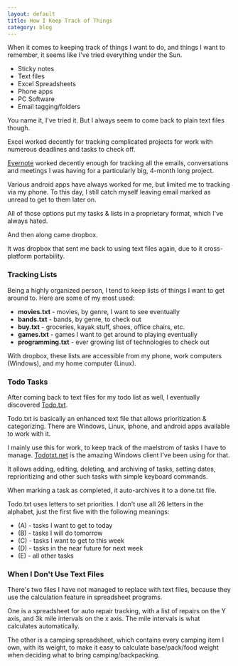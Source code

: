 ```yaml
---
layout: default
title: How I Keep Track of Things
category: blog
---
```


When it comes to keeping track of things I want to do, and things I want to remember, it seems like I've tried everything under the Sun.

* Sticky notes
* Text files
* Excel Spreadsheets
* Phone apps
* PC Software
* Email tagging/folders

You name it, I've tried it. But I always seem to come back to plain text files though.

Excel worked decently for tracking complicated projects for work with numerous deadlines and tasks to check off.

[Evernote](https://evernote.com/) worked decently enough for tracking all the emails, conversations and meetings I was having for a particularly big, 4-month long project.

Various android apps have always worked for me, but limited me to tracking via my phone. To this day, I still catch myself leaving email marked as unread to get to them later on.

All of those options put my tasks & lists in a proprietary format, which I've always hated.

And then along came dropbox.

It was dropbox that sent me back to using text files again, due to it cross-platform portability.

### Tracking Lists

Being a highly organized person, I tend to keep lists of things I want to get around to. Here are some of my most used:

* **movies.txt** - movies, by genre, I want to see eventually
* **bands.txt** - bands, by genre, to check out
* **buy.txt** - groceries, kayak stuff, shoes, office chairs, etc.
* **games.txt** - games I want to get around to playing eventually
* **programming.txt** - ever growing list of technologies to check out

With dropbox, these lists are accessible from my phone, work computers (Windows), and my home computer (Linux).

### Todo Tasks

After coming back to text files for my todo list as well, I eventually discovered [Todo.txt](http://todotxt.com/).

Todo.txt is basically an enhanced text file that allows prioritization & categorizing. There are Windows, Linux, iphone, and android apps available to work with it.

I mainly use this for work, to keep track of the maelstrom of tasks I have to manage. [Todotxt.net](https://github.com/benrhughes/todotxt.net) is the amazing Windows client I've been using for that.

It allows adding, editing, deleting, and archiving of tasks, setting dates, reprioritizing and other such tasks with simple keyboard commands.

When marking a task as completed, it auto-archives it to  a done.txt file.

Todo.txt uses letters to set priorities. I don't use all 26 letters in the alphabet, just the first five with the following meanings:

* (A) - tasks I want to get to today
* (B) - tasks I will do tomorrow
* (C) - tasks I want to get to this week
* (D) - tasks in the near future for next week
* (E) - all other tasks

### When I Don't Use Text Files

There's two files I have not managed to replace with text files, because they use the calculation feature in spreadsheet programs.

One is a spreadsheet for auto repair tracking, with a list of repairs on the Y axis, and 3k mile intervals on the x axis. The mile intervals is what calculates automatically.

The other is a camping spreadsheet, which contains every camping item I own, with its weight, to make it easy to calculate base/pack/food weight when deciding what to bring camping/backpacking.

